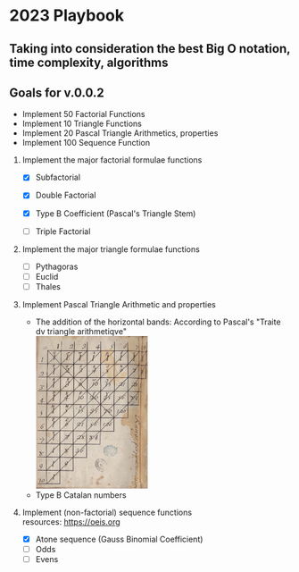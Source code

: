 # 2023 Playbook

## Taking into consideration the best Big O notation, time complexity, algorithms

## Goals for v.0.0.2 
* Implement 50 Factorial Functions
* Implement 10 Triangle Functions
* Implement 20 Pascal Triangle Arithmetics, properties
* Implement 100 Sequence Function

1. Implement the major factorial formulae functions
   * [x] Subfactorial
   * [x] Double Factorial
   * [x] Type B Coefficient (Pascal's Triangle Stem)
   * [ ] Triple Factorial


2. Implement the major triangle formulae functions
   * [ ] Pythagoras
   * [ ] Euclid
   * [ ] Thales

3. Implement Pascal Triangle Arithmetic and properties
   * The addition of the horizontal bands: According to Pascal's "Traite dv triangle arithmetiqve"\
   <img src="src/pascal_triangle.jpg" width=200><br />
   * Type B Catalan numbers

4. Implement (non-factorial) sequence functions\
   resources: https://oeis.org
   * [x] Atone sequence (Gauss Binomial Coefficient)
   * [ ] Odds
   * [ ] Evens

